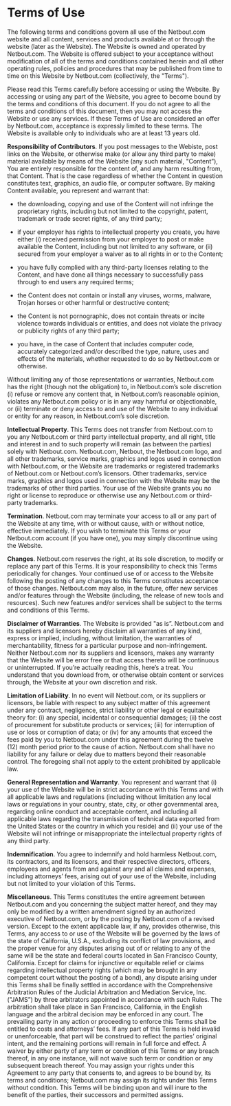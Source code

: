Terms of Use
===================================

The following terms and conditions govern all use of the Netbout.com website and
all content, services and products available at or through the website (later as
the Website). The Website is owned and operated by Netbout.com. The Website is
offered subject to your acceptance without modification of all of the terms and
conditions contained herein and all other operating rules, policies and
procedures that may be published from time to time on this Website by
Netbout.com (collectively, the "Terms").

Please read this Terms carefully before accessing or using the Website. By
accessing or using any part of the Website, you agree to become bound by the
terms and conditions of this document. If you do not agree to all the terms and
conditions of this document, then you may not access the Website or use any
services. If these Terms of Use are considered an offer by Netbout.com,
acceptance is expressly limited to these terms. The Website is available only to
individuals who are at least 13 years old.

**Responsibility of Contributors**. If you post messages to the Webiste,
post links on the Website, or otherwise make (or
allow any third party to make) material available by means of the Website (any
such material, "Content”), You are entirely responsible for the content of, and
any harm resulting from, that Content. That is the case regardless of whether
the Content in question constitutes text, graphics, an audio file, or computer
software. By making Content available, you represent and warrant that:

 * the downloading, copying and use of the Content will not infringe the
   proprietary rights, including but not limited to the copyright, patent,
   trademark or trade secret rights, of any third party;

 * if your employer has rights to intellectual property you create, you have
   either (i) received permission from your employer to post or make available
   the Content, including but not limited to any software, or (ii) secured from
   your employer a waiver as to all rights in or to the Content;

 * you have fully complied with any third-party licenses relating to the
   Content, and have done all things necessary to successfully pass through to
   end users any required terms;

 * the Content does not contain or install any viruses, worms, malware, Trojan
   horses or other harmful or destructive content;

 * the Content is not pornographic, does not contain threats or incite violence
   towards individuals or entities, and does not violate the privacy or
   publicity rights of any third party;

 * you have, in the case of Content that includes computer code, accurately
   categorized and/or described the type, nature, uses and effects of the
   materials, whether requested to do so by Netbout.com or otherwise.

Without limiting any of those representations or warranties, Netbout.com has the
right (though not the obligation) to, in Netbout.com’s sole discretion (i)
refuse or remove any content that, in Netbout.com’s reasonable opinion, violates
any Netbout.com policy or is in any way harmful or objectionable, or (ii)
terminate or deny access to and use of the Website to any individual or entity
for any reason, in Netbout.com’s sole discretion.

**Intellectual Property**. This Terms does not transfer from Netbout.com to you
any Netbout.com or third party intellectual property, and all right, title and
interest in and to such property will remain (as between the parties) solely
with Netbout.com. Netbout.com, Netbout, the Netbout.com logo,
and all other trademarks, service marks, graphics and logos used in connection
with Netbout.com, or the Website are trademarks or registered trademarks of
Netbout.com or Netbout.com’s licensors. Other trademarks, service marks,
graphics and logos used in connection with the Website may be the trademarks of
other third parties. Your use of the Website grants you no right or license to
reproduce or otherwise use any Netbout.com or third-party trademarks.

**Termination**. Netbout.com may terminate your access to all or any part of the
Website at any time, with or without cause, with or without notice, effective
immediately. If you wish to terminate this Terms or your Netbout.com account
(if you have one), you may simply discontinue using the Website.

**Changes**. Netbout.com reserves the right, at its sole discretion, to modify
or replace any part of this Terms. It is your responsibility to check this Terms
periodically for changes. Your continued use of or access to the Website
following the posting of any changes to this Terms constitutes acceptance of
those changes. Netbout.com may also, in the future, offer new services and/or
features through the Website (including, the release of new tools and
resources). Such new features and/or services shall be subject to the terms and
conditions of this Terms.

**Disclaimer of Warranties**. The Website is provided "as is”. Netbout.com and
its suppliers and licensors hereby disclaim all warranties of any kind, express
or implied, including, without limitation, the warranties of merchantability,
fitness for a particular purpose and non-infringement. Neither Netbout.com nor
its suppliers and licensors, makes any warranty that the Website will be error
free or that access thereto will be continuous or uninterrupted. If you’re
actually reading this, here’s a treat. You understand that you download from, or
otherwise obtain content or services through, the Website at your own discretion
and risk.

**Limitation of Liability**. In no event will Netbout.com, or its suppliers or
licensors, be liable with respect to any subject matter of this agreement under
any contract, negligence, strict liability or other legal or equitable theory
for: (i) any special, incidental or consequential damages; (ii) the cost of
procurement for substitute products or services; (iii) for interruption of use
or loss or corruption of data; or (iv) for any amounts that exceed the fees paid
by you to Netbout.com under this agreement during the twelve (12) month period
prior to the cause of action. Netbout.com shall have no liability for any
failure or delay due to matters beyond their reasonable control. The foregoing
shall not apply to the extent prohibited by applicable law.

**General Representation and Warranty**. You represent and warrant that (i) your
use of the Website will be in strict accordance with this Terms and with all
applicable laws and regulations (including without limitation any local laws or
regulations in your country, state, city, or other governmental area, regarding
online conduct and acceptable content, and including all applicable laws
regarding the transmission of technical data exported from the United States or
the country in which you reside) and (ii) your use of the Website will not
infringe or misappropriate the intellectual property rights of any third party.

**Indemnification**. You agree to indemnify and hold harmless Netbout.com, its
contractors, and its licensors, and their respective directors, officers,
employees and agents from and against any and all claims and expenses, including
attorneys’ fees, arising out of your use of the Website, including but not
limited to your violation of this Terms.

**Miscellaneous**. This Terms constitutes the entire agreement between
Netbout.com and you concerning the subject matter hereof, and they may only be
modified by a written amendment signed by an authorized executive of
Netbout.com, or by the posting by Netbout.com of a revised version. Except to
the extent applicable law, if any, provides otherwise, this Terms, any access to
or use of the Website will be governed by the laws of the state of California,
U.S.A., excluding its conflict of law provisions, and the proper venue for any
disputes arising out of or relating to any of the same will be the state and
federal courts located in San Francisco County, California. Except for claims
for injunctive or equitable relief or claims regarding intellectual property
rights (which may be brought in any competent court without the posting of a
bond), any dispute arising under this Terms shall be finally settled in
accordance with the Comprehensive Arbitration Rules of the Judicial Arbitration
and Mediation Service, Inc. ("JAMS”) by three arbitrators appointed in
accordance with such Rules. The arbitration shall take place in San Francisco,
California, in the English language and the arbitral decision may be enforced in
any court. The prevailing party in any action or proceeding to enforce this
Terms shall be entitled to costs and attorneys’ fees. If any part of this Terms
is held invalid or unenforceable, that part will be construed to reflect the
parties’ original intent, and the remaining portions will remain in full force
and effect. A waiver by either party of any term or condition of this Terms or
any breach thereof, in any one instance, will not waive such term or condition
or any subsequent breach thereof. You may assign your rights under this
Agreement to any party that consents to, and agrees to be bound by, its terms
and conditions; Netbout.com may assign its rights under this Terms without
condition. This Terms will be binding upon and will inure to the benefit of the
parties, their successors and permitted assigns.
